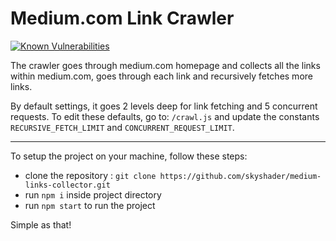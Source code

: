 # Medium.com Link Crawler

[![Known Vulnerabilities](https://snyk.io/test/github/skyshader/medium-links-collector/badge.svg)](https://snyk.io/test/github/skyshader/medium-links-collector)

The crawler goes through medium.com homepage and collects all the links within medium.com, goes through each link and recursively fetches more links.

By default settings, it goes 2 levels deep for link fetching and 5 concurrent requests. To edit these defaults, go to: `/crawl.js` and update the constants `RECURSIVE_FETCH_LIMIT` and `CONCURRENT_REQUEST_LIMIT`.

---

To setup the project on your machine, follow these steps:

- clone the repository : `git clone https://github.com/skyshader/medium-links-collector.git`
- run `npm i` inside project directory
- run `npm start` to run the project

Simple as that!
